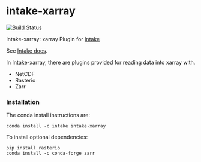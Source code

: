 # intake-xarray

[![Build Status](https://travis-ci.org/ContinuumIO/intake-xarray.svg?branch=master)](https://travis-ci.org/ContinuumIO/intake-xarray)

Intake-xarray: xarray Plugin for [Intake](https://github.com/ContinuumIO/intake)

See [Intake docs](https://intake.readthedocs.io/en/latest/overview.html).

In Intake-xarray, there are plugins provided for reading data into xarray with.
  - NetCDF
  - Rasterio
  - Zarr

### Installation

The conda install instructions are:

```
conda install -c intake intake-xarray
```

To install optional dependencies:

```
pip install rasterio
conda install -c conda-forge zarr
```
